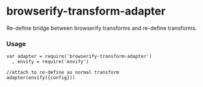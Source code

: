 browserify-transform-adapter
============================

Re-define bridge between browserify transforms and re-define transforms.

### Usage

```
var adapter = require('browserify-transform-adapter')
  , envify = require('envify')

//attach to re-define as normal transform
adapter(envify({config}))
```
